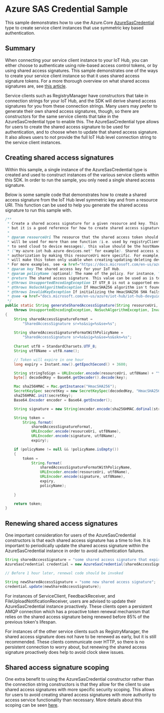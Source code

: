 # Azure SAS Credential Sample

This sample demonstrates how to use the Azure.Core [AzureSasCredential][azure-sas-credential] type to create service client instances that 
use symmetric key based authentication.

## Summary

When connecting your service client instance to your IoT Hub, you can either choose to authenticate using role-based
access control tokens, or by using shared access signatures. This sample demonstrates one of the ways to create
your service client instance so that it uses shared access signature tokens. For a more thorough overview on what 
shared access signatures are, see [this article][sas-overview].

Service clients such as RegistryManager have constructors that take in connection strings for your IoT Hub, and the SDK
will derive shared access signatures for you from these connection strings. Many users may prefer to generate their own 
shared access signatures, though, so there are constructors for the same service clients that take in the AzureSasCredential
type to enable this. The AzureSasCredential type allows for users to create the shared access signature to be used
for authentication, and to choose when to update that shared access signature. It also allows users to not provide the 
full IoT Hub level connection string to the service client instances.

## Creating shared access signatures

Within this sample, a single instance of the AzureSasCredential type is created and used to construct instances of the 
various service clients within this SDK. In order to run the sample, you only need a single shared access signature. 


Below is some sample code that demonstrates how to create a shared access signature from the IoT Hub level 
symmetric key and from a resource URI. This function can be used to help you generate the shared access signature to 
run this sample with.

```java
/**
 * Create a shared access signature for a given resource and key. This method isn't used by the sample,
 * but it is a good reference for how to create shared access signatures in Java.
 *
 * @param resourceUri The resource that the shared access token should grant access to. For cases where the token
 * will be used for more than one function (i.e. used by registryClient to create a device and used by messagingClient
 * to send cloud to device messages), this value should be the hostName of your IoT Hub
 * ("my-azure-iot-hub.azure-devices.net" for example). Shared access signatures do support scoping of the resource
 * authorization by making this resourceUri more specific. For example, a resourceUri of "my-azure-iot-hub.azure-devices.net/devices"
 * will make this token only usable when creating/updating/deleting device identities.
 * For more examples, see <a href="https://docs.microsoft.com/en-us/azure/iot-hub/iot-hub-devguide-security#use-security-tokens-from-service-components">Using security tokens from service components</a>
 * @param key The shared access key for your IoT Hub.
 * @param policyName (optional) The name of the policy. For instance, "iothubowner", "registryRead", "registryReadWrite"
 * @return The shared access signature. This value can be used as is to build a {@link AzureSasCredential} instance
 * @throws UnsupportedEncodingException If UTF_8 is not a supported encoding on your device.
 * @throws NoSuchAlgorithmException If HmacSHA256 algorithm isn't found.
 * @throws InvalidKeyException If initializing the HmacSHA256 SHA fails.
 * @see <a href="docs.microsoft.com/en-us/azure/iot-hub/iot-hub-devguide-security">Control access to IoT Hub</a>
 */
public static String generateSharedAccessSignature(String resourceUri, String key, String policyName)
    throws UnsupportedEncodingException, NoSuchAlgorithmException, InvalidKeyException
{
    String sharedAccessSignatureFormat = 
        "SharedAccessSignature sr=%s&sig=%s&se=%s";
    
    String sharedAccessSignatureFormatWithPolicyName = 
        "SharedAccessSignature sr=%s&sig=%s&se=%s&skn=%s";
    
    Charset utf8 = StandardCharsets.UTF_8;
    String utf8Name = utf8.name();

    // Token will expire in one hour
    long expiry = Instant.now().getEpochSecond() + 3600;

    String stringToSign = URLEncoder.encode(resourceUri, utf8Name) + "\n" + expiry;
    byte[] decodedKey = Base64.getDecoder().decode(key);

    Mac sha256HMAC = Mac.getInstance("HmacSHA256");
    SecretKeySpec secretKey = new SecretKeySpec(decodedKey, "HmacSHA256");
    sha256HMAC.init(secretKey);
    Base64.Encoder encoder = Base64.getEncoder();

    String signature = new String(encoder.encode(sha256HMAC.doFinal(stringToSign.getBytes(utf8))), utf8);

    String token =
        String.format(
            sharedAccessSignatureFormat,
            URLEncoder.encode(resourceUri, utf8Name),
            URLEncoder.encode(signature, utf8Name),
            expiry);

    if (policyName != null && !policyName.isEmpty())
    {
        token =
            String.format(
                sharedAccessSignatureFormatWithPolicyName,
                URLEncoder.encode(resourceUri, utf8Name),
                URLEncoder.encode(signature, utf8Name),
                expiry,
                policyName);
        
    }

    return token;
}
```

## Renewing shared access signatures

One important consideration for users of the AzureSasCredential constructors is that each shared access signature has a 
time to live. It is important to periodically update the shared access signature within the AzureSasCredential instance
in order to avoid authentication failures.

```java
String sharedAccessSignature = "some shared access signature that expires in 1 hour"; 
AzureSasCredential credential = new AzureSasCredential(sharedAccessSignature);

// Before 1 hour later, renewal code should be invoked

String newSharedAccessSignature = "some new shared access signature"; 
credential.update(newSharedAccessSignature);
``` 

For instances of ServiceClient, FeedbackReceiver, and FileUploadNotificationReceiver, users are advised to update their
AzureSasCredential instance proactively. These clients open a persistent AMQP connection which has a proactive token 
renewal mechanism that relies on the shared access signature being renewed before 85% of the previous token's lifespan.

For instances of the other service clients such as RegistryManager, the shared access signature does not have to be 
renewed as early, but it is still recommended. These clients communicate over HTTP, so there is no persistent connection
to worry about, but renewing the shared access signature proactively does help to avoid clock skew issues.


## Shared access signature scoping

One extra benefit to using the AzureSasCredential constructor rather than the connection string constructors is that they 
allow for the client to use shared access signatures with more specific security scoping. This allows for users to avoid
creating shared access signatures with more authority to access service functionality than necessary. More details about
this scoping can be seen [here][scoping-overview].

[sas-overview]: https://docs.microsoft.com/en-us/azure/iot-hub/iot-hub-devguide-security#security-token-structure
[scoping-overview]: https://docs.microsoft.com/en-us/azure/iot-hub/iot-hub-devguide-security#use-security-tokens-from-service-components
[azure-sas-credential]: https://github.com/Azure/azure-sdk-for-java/blob/main/sdk/core/azure-core/src/main/java/com/azure/core/credential/AzureSasCredential.java
